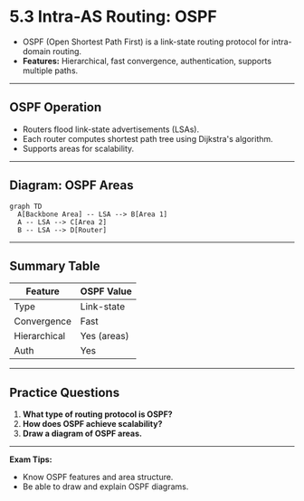 # 5.3 Intra-AS Routing: OSPF

- OSPF (Open Shortest Path First) is a link-state routing protocol for intra-domain routing.
- **Features:** Hierarchical, fast convergence, authentication, supports multiple paths.

---

## OSPF Operation
- Routers flood link-state advertisements (LSAs).
- Each router computes shortest path tree using Dijkstra's algorithm.
- Supports areas for scalability.

---

## Diagram: OSPF Areas
```mermaid
graph TD
  A[Backbone Area] -- LSA --> B[Area 1]
  A -- LSA --> C[Area 2]
  B -- LSA --> D[Router]
```

---

## Summary Table
| Feature        | OSPF Value         |
|---------------|--------------------|
| Type          | Link-state         |
| Convergence   | Fast               |
| Hierarchical  | Yes (areas)        |
| Auth          | Yes                |

---

## Practice Questions
1. **What type of routing protocol is OSPF?**
2. **How does OSPF achieve scalability?**
3. **Draw a diagram of OSPF areas.**

---

**Exam Tips:**
- Know OSPF features and area structure.
- Be able to draw and explain OSPF diagrams. 